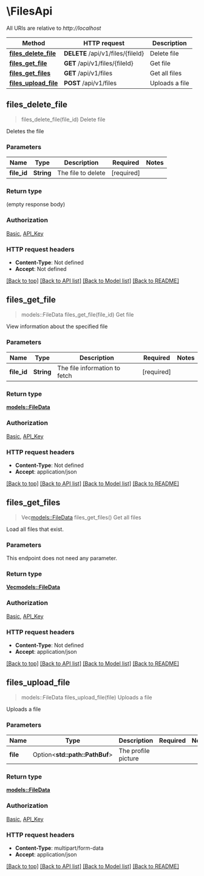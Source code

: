 # \FilesApi

All URIs are relative to *http://localhost*

Method | HTTP request | Description
------------- | ------------- | -------------
[**files_delete_file**](FilesApi.md#files_delete_file) | **DELETE** /api/v1/files/{fileId} | Delete file
[**files_get_file**](FilesApi.md#files_get_file) | **GET** /api/v1/files/{fileId} | Get file
[**files_get_files**](FilesApi.md#files_get_files) | **GET** /api/v1/files | Get all files
[**files_upload_file**](FilesApi.md#files_upload_file) | **POST** /api/v1/files | Uploads a file



## files_delete_file

> files_delete_file(file_id)
Delete file

Deletes the file

### Parameters


Name | Type | Description  | Required | Notes
------------- | ------------- | ------------- | ------------- | -------------
**file_id** | **String** | The file to delete | [required] |

### Return type

 (empty response body)

### Authorization

[Basic](../README.md#Basic), [API_Key](../README.md#API_Key)

### HTTP request headers

- **Content-Type**: Not defined
- **Accept**: Not defined

[[Back to top]](#) [[Back to API list]](../README.md#documentation-for-api-endpoints) [[Back to Model list]](../README.md#documentation-for-models) [[Back to README]](../README.md)


## files_get_file

> models::FileData files_get_file(file_id)
Get file

View information about the specified file

### Parameters


Name | Type | Description  | Required | Notes
------------- | ------------- | ------------- | ------------- | -------------
**file_id** | **String** | The file information to fetch | [required] |

### Return type

[**models::FileData**](FileData.md)

### Authorization

[Basic](../README.md#Basic), [API_Key](../README.md#API_Key)

### HTTP request headers

- **Content-Type**: Not defined
- **Accept**: application/json

[[Back to top]](#) [[Back to API list]](../README.md#documentation-for-api-endpoints) [[Back to Model list]](../README.md#documentation-for-models) [[Back to README]](../README.md)


## files_get_files

> Vec<models::FileData> files_get_files()
Get all files

Load all files that exist.

### Parameters

This endpoint does not need any parameter.

### Return type

[**Vec<models::FileData>**](FileData.md)

### Authorization

[Basic](../README.md#Basic), [API_Key](../README.md#API_Key)

### HTTP request headers

- **Content-Type**: Not defined
- **Accept**: application/json

[[Back to top]](#) [[Back to API list]](../README.md#documentation-for-api-endpoints) [[Back to Model list]](../README.md#documentation-for-models) [[Back to README]](../README.md)


## files_upload_file

> models::FileData files_upload_file(file)
Uploads a file

Uploads a file

### Parameters


Name | Type | Description  | Required | Notes
------------- | ------------- | ------------- | ------------- | -------------
**file** | Option<**std::path::PathBuf**> | The profile picture |  |

### Return type

[**models::FileData**](FileData.md)

### Authorization

[Basic](../README.md#Basic), [API_Key](../README.md#API_Key)

### HTTP request headers

- **Content-Type**: multipart/form-data
- **Accept**: application/json

[[Back to top]](#) [[Back to API list]](../README.md#documentation-for-api-endpoints) [[Back to Model list]](../README.md#documentation-for-models) [[Back to README]](../README.md)

